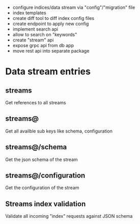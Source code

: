 - configure indices/data stream via "config"/"migration" file
- index templates
- create diff tool to diff index config files
- create endpoint to apply new config
- implement search api
- allow to search on "keywords"
- create "stream" api
- expose grpc api from db app
- move rest api into separate package

# Data stream entries

## streams

Get references to all streams

## streams@<stream-name>

Get all availble sub keys like schema, configuration

## streams@<stream-name>/schema

Get the json schema of the stream

## streams@<stream-name>/configuration

Get the configuration of the stream

## Streams index validation

Validate all incoming "index" requests against JSON schema
